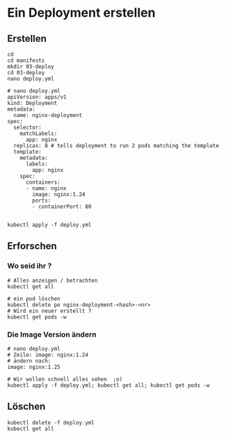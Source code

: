 # Ein Deployment erstellen

## Erstellen
```
cd
cd manifests
mkdir 03-deploy
cd 03-deploy 
nano deploy.yml 
```

```
# nano deploy.yml 
apiVersion: apps/v1
kind: Deployment
metadata:
  name: nginx-deployment
spec:
  selector:
    matchLabels:
      app: nginx
  replicas: 8 # tells deployment to run 2 pods matching the template
  template:
    metadata:
      labels:
        app: nginx
    spec:
      containers:
      - name: nginx
        image: nginx:1.24
        ports:
        - containerPort: 80
        
```

```
kubectl apply -f deploy.yml 
```

## Erforschen 

### Wo seid ihr ? 

```
# Alles anzeigen / betrachten
kubectl get all
```

```
# ein pod löschen
kubectl delete po nginx-deployment-<hash>-<nr>
# Wird ein neuer erstellt ?
kubectl get pods -w
```

### Die Image Version ändern 

```
# nano deploy.yml
# Zeile: image: nginx:1.24
# ändern nach:
image: nginx:1.25
```

```
# Wir wollen schnell alles sehen  ;o) 
kubectl apply -f deploy.yml; kubectl get all; kubectl get pods -w 
```

## Löschen 

```
kubectl delete -f deploy.yml
kubectl get all
```
